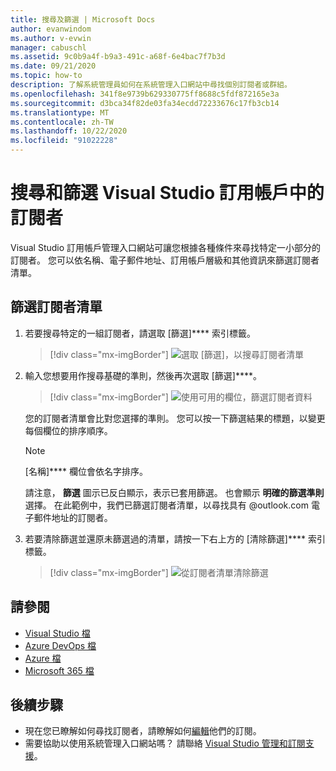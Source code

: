 ```yaml
---
title: 搜尋及篩選 | Microsoft Docs
author: evanwindom
ms.author: v-evwin
manager: cabuschl
ms.assetid: 9c0b9a4f-b9a3-491c-a68f-6e4bac7f7b3d
ms.date: 09/21/2020
ms.topic: how-to
description: 了解系統管理員如何在系統管理入口網站中尋找個別訂閱者或群組。
ms.openlocfilehash: 341f8e9739b629330775ff8688c5fdf872165e3a
ms.sourcegitcommit: d3bca34f82de03fa34ecdd72233676c17fb3cb14
ms.translationtype: MT
ms.contentlocale: zh-TW
ms.lasthandoff: 10/22/2020
ms.locfileid: "91022228"
---
```

# <a name="search-and-filter-subscribers-in-visual-studio-subscriptions"></a>搜尋和篩選 Visual Studio 訂用帳戶中的訂閱者
Visual Studio 訂用帳戶管理入口網站可讓您根據各種條件來尋找特定一小部分的訂閱者。 您可以依名稱、電子郵件地址、訂用帳戶層級和其他資訊來篩選訂閱者清單。

## <a name="to-filter-the-subscriber-list"></a>篩選訂閱者清單
1. 若要搜尋特定的一組訂閱者，請選取 [篩選]**** 索引標籤。
   > [!div class="mx-imgBorder"]
   > ![選取 [篩選]，以搜尋訂閱者清單](_img/search-filter/filter-list.png "按一下 [篩選] 以輸入準則來限制顯示的訂閱。")

2. 輸入您想要用作搜尋基礎的準則，然後再次選取 [篩選]****。
   > [!div class="mx-imgBorder"]
   > ![使用可用的欄位，篩選訂閱者資料](media/filter-subscribers.png "在各種欄位中輸入值，以限制搜尋結果。例如，您可以搜尋 ' @contoso .com '，以傳回具有 @contoso .com 電子郵件地址的所有訂閱者清單。")

   您的訂閱者清單會比對您選擇的準則。  您可以按一下篩選結果的標題，以變更每個欄位的排序順序。  
   > [!NOTE]
   > [名稱]**** 欄位會依名字排序。

   請注意， **篩選** 圖示已反白顯示，表示已套用篩選。  也會顯示 **明確的篩選準則** 選擇。 在此範例中，我們已篩選訂閱者清單，以尋找具有 @outlook.com 電子郵件地址的訂閱者。 

3. 若要清除篩選並還原未篩選過的清單，請按一下右上方的 [清除篩選]**** 索引標籤。 
   > [!div class="mx-imgBorder"]
   > ![從訂閱者清單清除篩選](_img/search-filter/clear-filter.png "按一下 [清除篩選] 以移除篩選，然後繼續查看所有指派的訂閱。")


## <a name="see-also"></a>請參閱
- [Visual Studio 檔](/visualstudio/)
- [Azure DevOps 檔](/azure/devops/)
- [Azure 檔](/azure/)
- [Microsoft 365 檔](/microsoft-365/)


## <a name="next-steps"></a>後續步驟
- 現在您已瞭解如何尋找訂閱者，請瞭解如何[編輯](edit-license.md)他們的訂閱。
- 需要協助以使用系統管理入口網站嗎？  請聯絡 [Visual Studio 管理和訂閱支援](https://visualstudio.microsoft.com/support/support-overview-vs)。